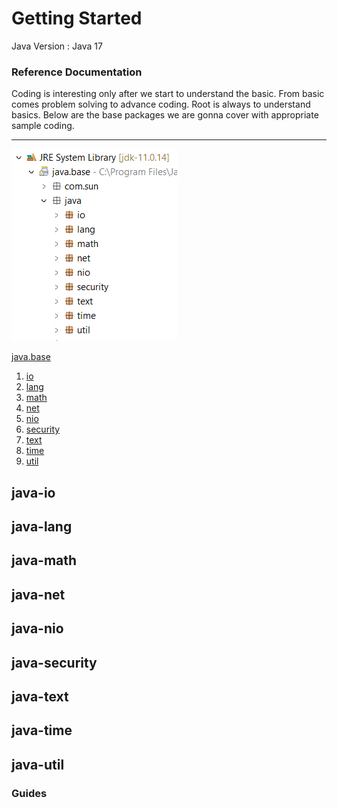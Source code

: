 # Getting Started

Java Version : Java 17

### Reference Documentation

Coding is interesting only after we start to understand the basic. From basic comes problem solving to advance coding. Root is always to understand basics. Below are the base packages we are gonna cover with appropriate sample coding.

---

![Packages covered](images/package.png)

[java.base](https://docs.oracle.com/en/java/javase/17/docs/api/java.base/module-summary.html)

1.  [io](https://docs.oracle.com/en/java/javase/17/docs/api/java.base/java/io/package-summary.html)
2.  [lang](https://docs.oracle.com/en/java/javase/17/docs/api/java.base/java/lang/package-summary.html)
3.  [math](https://docs.oracle.com/en/java/javase/17/docs/api/java.base/java/math/package-summary.html)
4.  [net](https://docs.oracle.com/en/java/javase/17/docs/api/java.base/java/net/package-summary.html)
5.  [nio](https://docs.oracle.com/en/java/javase/17/docs/api/java.base/java/nio/package-summary.html)
6.  [security](https://docs.oracle.com/en/java/javase/17/docs/api/java.base/java/security/package-summary.html)
7.  [text](https://docs.oracle.com/en/java/javase/17/docs/api/java.base/java/text/package-summary.html)
8.  [time](https://docs.oracle.com/en/java/javase/17/docs/api/java.base/java/time/package-summary.html)
9.  [util](https://docs.oracle.com/en/java/javase/17/docs/api/java.base/java/util/package-summary.html)

## java-io

## java-lang

## java-math

## java-net

## java-nio

## java-security

## java-text

## java-time

## java-util

### Guides
